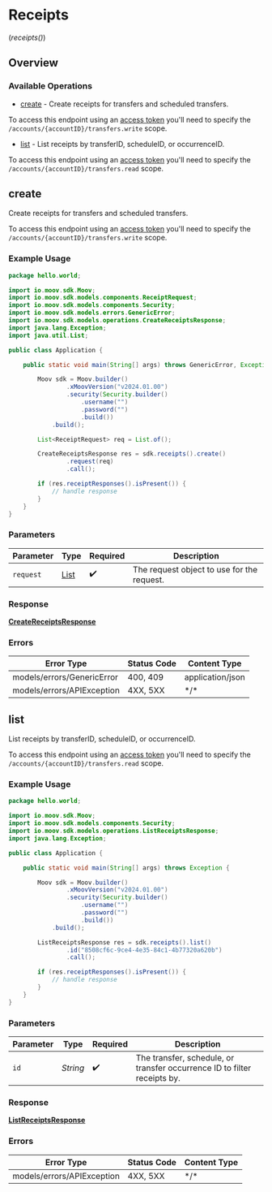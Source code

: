 # Receipts
(*receipts()*)

## Overview

### Available Operations

* [create](#create) -  Create receipts for transfers and scheduled transfers.

 To access this endpoint using an [access token](https://docs.moov.io/api/authentication/access-tokens/) 
 you'll need to specify the `/accounts/{accountID}/transfers.write` scope.
* [list](#list) - List receipts by transferID, scheduleID, or occurrenceID.

To access this endpoint using an [access token](https://docs.moov.io/api/authentication/access-tokens/) 
you'll need to specify the `/accounts/{accountID}/transfers.read` scope.

## create

 Create receipts for transfers and scheduled transfers.

 To access this endpoint using an [access token](https://docs.moov.io/api/authentication/access-tokens/) 
 you'll need to specify the `/accounts/{accountID}/transfers.write` scope.

### Example Usage

<!-- UsageSnippet language="java" operationID="createReceipts" method="post" path="/receipts" -->
```java
package hello.world;

import io.moov.sdk.Moov;
import io.moov.sdk.models.components.ReceiptRequest;
import io.moov.sdk.models.components.Security;
import io.moov.sdk.models.errors.GenericError;
import io.moov.sdk.models.operations.CreateReceiptsResponse;
import java.lang.Exception;
import java.util.List;

public class Application {

    public static void main(String[] args) throws GenericError, Exception {

        Moov sdk = Moov.builder()
                .xMoovVersion("v2024.01.00")
                .security(Security.builder()
                    .username("")
                    .password("")
                    .build())
            .build();

        List<ReceiptRequest> req = List.of();

        CreateReceiptsResponse res = sdk.receipts().create()
                .request(req)
                .call();

        if (res.receiptResponses().isPresent()) {
            // handle response
        }
    }
}
```

### Parameters

| Parameter                                  | Type                                       | Required                                   | Description                                |
| ------------------------------------------ | ------------------------------------------ | ------------------------------------------ | ------------------------------------------ |
| `request`                                  | [List<ReceiptRequest>](../../models//.md)  | :heavy_check_mark:                         | The request object to use for the request. |

### Response

**[CreateReceiptsResponse](../../models/operations/CreateReceiptsResponse.md)**

### Errors

| Error Type                 | Status Code                | Content Type               |
| -------------------------- | -------------------------- | -------------------------- |
| models/errors/GenericError | 400, 409                   | application/json           |
| models/errors/APIException | 4XX, 5XX                   | \*/\*                      |

## list

List receipts by transferID, scheduleID, or occurrenceID.

To access this endpoint using an [access token](https://docs.moov.io/api/authentication/access-tokens/) 
you'll need to specify the `/accounts/{accountID}/transfers.read` scope.

### Example Usage

<!-- UsageSnippet language="java" operationID="listReceipts" method="get" path="/receipts" -->
```java
package hello.world;

import io.moov.sdk.Moov;
import io.moov.sdk.models.components.Security;
import io.moov.sdk.models.operations.ListReceiptsResponse;
import java.lang.Exception;

public class Application {

    public static void main(String[] args) throws Exception {

        Moov sdk = Moov.builder()
                .xMoovVersion("v2024.01.00")
                .security(Security.builder()
                    .username("")
                    .password("")
                    .build())
            .build();

        ListReceiptsResponse res = sdk.receipts().list()
                .id("8508cf6c-9ce4-4e35-84c1-4b77320a620b")
                .call();

        if (res.receiptResponses().isPresent()) {
            // handle response
        }
    }
}
```

### Parameters

| Parameter                                                                | Type                                                                     | Required                                                                 | Description                                                              |
| ------------------------------------------------------------------------ | ------------------------------------------------------------------------ | ------------------------------------------------------------------------ | ------------------------------------------------------------------------ |
| `id`                                                                     | *String*                                                                 | :heavy_check_mark:                                                       | The transfer, schedule, or transfer occurrence ID to filter receipts by. |

### Response

**[ListReceiptsResponse](../../models/operations/ListReceiptsResponse.md)**

### Errors

| Error Type                 | Status Code                | Content Type               |
| -------------------------- | -------------------------- | -------------------------- |
| models/errors/APIException | 4XX, 5XX                   | \*/\*                      |